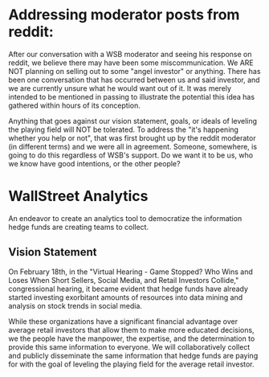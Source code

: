 # Addressing moderator posts from reddit:
After our conversation with a WSB moderator and seeing his response on reddit, we believe there may have been some miscommunication. We ARE NOT planning on selling out to some "angel investor" or anything. There has been one conversation that has occurred between us and said investor, and we are currently unsure what he would want out of it. It was merely intended to be mentioned in passing to illustrate the potential this idea has gathered within hours of its conception.

Anything that goes against our vision statement, goals, or ideals of leveling the playing field will NOT be tolerated. To address the "it's happening whether you help or not", that was first brought up by the reddit moderator (in different terms) and we were all in agreement. Someone, somewhere, is going to do this regardless of WSB's support. Do we want it to be us, who we know have good intentions, or the other people?

# WallStreet Analytics
An endeavor to create an analytics tool to democratize the information hedge funds are creating teams to collect.

## Vision Statement

On February 18th, in the "Virtual Hearing - Game Stopped? Who Wins and Loses When Short Sellers, Social Media, and Retail Investors Collide," congressional hearing, it became evident that hedge funds have already started investing exorbitant amounts of resources into data mining and analysis on stock trends in social media.

While these organizations have a significant financial advantage over average retail investors that allow them to make more educated decisions, we the people have the manpower, the expertise, and the determination to provide this same information to everyone. We will collaboratively collect and publicly disseminate the same information that hedge funds are paying for with the goal of leveling the playing field for the average retail investor.

